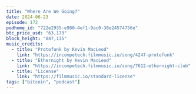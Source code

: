 ```yaml
---
title: "Where Are We Going?"
date: 2024-06-23
episode: 172
podhome_id: "722e2935-e980-4ef1-9ac0-38e24574756e"
btc_price_usd: "63,173"
block_height: "847,135"
music_credits:
  - title: "Protofunk by Kevin MacLeod"
    link: "https://incompetech.filmmusic.io/song/4247-protofunk"
  - title: "Ethernight by Kevin MacLeod"
    link: "https://incompetech.filmmusic.io/song/7612-ethernight-club"
  - title: "License"
    link: "https://filmmusic.io/standard-license"
tags: ["bitcoin", "podcast"]
---
```

